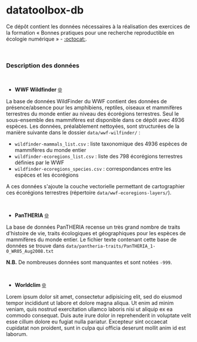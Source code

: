 # datatoolbox-db

Ce dépôt contient les données nécessaires à la réalisation des exercices de la formation « Bonnes pratiques pour une recherche reproductible en écologie numérique » - [:octocat:](https://github.com/FRBCesab/datatoolbox).


<br />

### Description des données

<br />

- **WWF Wildfinder** [:globe_with_meridians:](https://www.worldwildlife.org/pages/wildfinder-database)

La base de données WildFinder du WWF contient des données de présence/absence pour les amphibiens, reptiles, oiseaux et mammifères terrestres du monde entier au niveau des écorégions terrestres. Seul le sous-ensemble des mammifères est disponible dans ce dépôt avec 4936 espèces. Les données, préalablement nettoyées, sont structurées de la manière suivante dans le dossier `data/wwf-wilfinder/` :

  - `wildfinder-mammals_list.csv` : liste taxonomique des 4936 espèces de mammifères du monde entier
  - `wildfinder-ecoregions_list.csv` : liste des 798 écorégions terrestres définies par le WWF
  - `wildfinder-ecoregions_species.csv` : correspondances entre les espèces et les écorégions

A ces données s'ajoute la couche vectorielle permettant de cartographier ces écorégions terrestres (répertoire `data/wwf-ecoregions-layers/`).

<br />

- **PanTHERIA** [:globe_with_meridians:](https://esajournals.onlinelibrary.wiley.com/doi/10.1890/08-1494.1)

La base de données PanTHERIA recense un très grand nombre de traits d'histoire de vie, traits écologiques et géographiques pour les espèces de mammifères du monde entier.
Le fichier texte contenant cette base de données se trouve dans `data/pantheria-traits/PanTHERIA_1-0_WR05_Aug2008.txt`

**N.B.** De nombreuses données sont manquantes et sont notées `-999`.

<br />

- **Worldclim** [:globe_with_meridians:](https://www.worldclim.org/data/index.html)

Lorem ipsum dolor sit amet, consectetur adipisicing elit, sed do eiusmod tempor incididunt ut labore et dolore magna aliqua. Ut enim ad minim veniam, quis nostrud exercitation ullamco laboris nisi ut aliquip ex ea commodo consequat. Duis aute irure dolor in reprehenderit in voluptate velit esse cillum dolore eu fugiat nulla pariatur. Excepteur sint occaecat cupidatat non proident, sunt in culpa qui officia deserunt mollit anim id est laborum.
